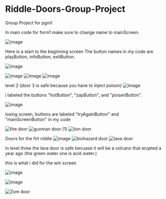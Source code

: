 
# Riddle-Doors-Group-Project
Group Project for pgm1


In main code for form1 make sure to change name to mainScreen.

![image](https://user-images.githubusercontent.com/83714045/117164159-9826d400-ad81-11eb-91cf-7a54617fab29.png)

Here is a start to the beginning screen
The button names in my code are playButton, infoButton, exitButton.

![image](https://user-images.githubusercontent.com/83715092/117165780-08822500-ad83-11eb-855b-78da0f4d4d1c.png)

![image](https://user-images.githubusercontent.com/83715092/117166544-b7befc00-ad83-11eb-8dea-8af98ca76375.png)
![image](https://user-images.githubusercontent.com/83715092/117171454-1e461900-ad88-11eb-9aeb-216999f038b0.png)
![image](https://user-images.githubusercontent.com/83715092/117171475-230acd00-ad88-11eb-997a-a616bd14dfd5.png)

level 2 (door 3 is safe because you have to inject poison)
![image](https://user-images.githubusercontent.com/83715092/117172702-48e4a180-ad89-11eb-9030-4f58cb3fa715.png)

i labeled the buttons "hotButton", "zapButton", and "poisenButton".

![image](https://user-images.githubusercontent.com/83715092/117826780-aa938880-b22d-11eb-9b9c-55421266fb4a.png)

losing screen, buttons are labeled "tryAgainButton" and "mainScreenButton" in my code


![fire door](https://user-images.githubusercontent.com/83714045/117831554-e7fa1500-b231-11eb-9ec8-920d70eeb17e.jpg)
![gunman door (1)](https://user-images.githubusercontent.com/83714045/117831556-e7fa1500-b231-11eb-8afe-37ceed7abf41.png)
![lion door](https://user-images.githubusercontent.com/83714045/117831557-e7fa1500-b231-11eb-8633-ac91ca463639.png)

Doors for the firt riddle
![image](https://user-images.githubusercontent.com/83715092/117842130-dec17600-b23a-11eb-85e5-f263d27d6070.png)
![biohazard door](https://user-images.githubusercontent.com/83715092/117842151-e41ec080-b23a-11eb-9e05-38619a9f6ee7.jpg)
![lava door](https://user-images.githubusercontent.com/83715092/117842168-e8e37480-b23a-11eb-988c-2e3b2afbd766.jpg)

in level three the lava door is safe becuase it will be a volcano that erupted a year ago (the green water one is acid water.)

this is what i did for the win screen

![image](https://user-images.githubusercontent.com/83715092/117847878-fe0ed200-b23f-11eb-8fc9-7a9a39c19d9a.png)

![image](https://user-images.githubusercontent.com/83715092/117848714-c94f4a80-b240-11eb-9eaa-68da6038ded1.png)

![Zom door](https://user-images.githubusercontent.com/83714045/118138298-6508c400-b3c3-11eb-9277-32ad8d58fdb1.png)

